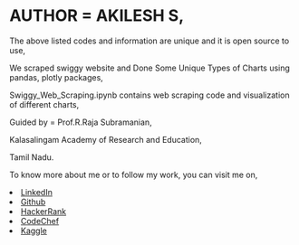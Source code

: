 # AUTHOR = AKILESH S,

The above listed codes and information are unique and it is open source to use,

We scraped swiggy website and Done Some Unique Types of Charts using pandas, plotly packages,

Swiggy_Web_Scraping.ipynb contains web scraping code and visualization of different charts,

Guided by = Prof.R.Raja Subramanian,

Kalasalingam Academy of Research and Education,

Tamil Nadu.

To know more about me or to follow my work, you can visit me on,

<li><a href="http://www.linkedin.com/in/Akilesh--S">LinkedIn</a> 
<li><a href="https://github.com/AkileshSaravanan">Github</a> 
<li><a href="https://www.hackerrank.com/Akilesh_RMS">HackerRank</a> 
<li><a href="https://www.codechef.com/users/akilesh_lays">CodeChef</a> 
<li><a href="https://www.kaggle.com/akilesh23">Kaggle</a> 
